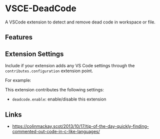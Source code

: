 # VSCE-DeadCode
A VSCode extension to detect and remove dead code in workspace or file.

## Features

## Extension Settings
Include if your extension adds any VS Code settings through the `contributes.configuration` extension point.

For example:

This extension contributes the following settings:

* `deadcode.enable`: enable/disable this extension

## Links

* <https://colinmackay.scot/2013/10/17/tip-of-the-day-quickly-finding-commented-out-code-in-c-like-languages/>